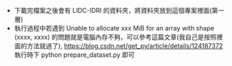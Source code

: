 - 下載完檔案之後會有 LIDC-IDRI 的資料夾，將資料夾放到這個專案裡面(第一層)
- 執行過程中若遇到 Unable to allocate xxx MiB for an array with shape (xxxx, xxxx) 的問題就是電腦內存不夠，可以參考這篇文章(我自己是按照裡面的方法就過了), https://blog.csdn.net/get_py/article/details/124187372
執行時下 python prepare_dataset.py 即可
